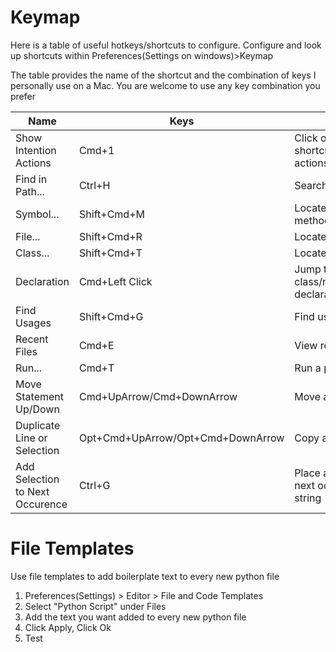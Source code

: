 Keymap
==============

Here is a table of useful hotkeys/shortcuts to configure. Configure and look up shortcuts within Preferences(Settings on windows)>Keymap

The table provides the name of the shortcut and the combination of keys I personally use on a Mac. You are welcome to use any key combination you prefer

|Name|Keys|Description|
|-----|------|--------|
|Show Intention Actions |  Cmd+1   |Click on a line and use this shortcut to preform various actions|
|Find in Path...| Ctrl+H | Search all files or a subset|
|Symbol...| Shift+Cmd+M | Locate a method,function,variable,etc|
|File...| Shift+Cmd+R | Locate a file|
|Class...| Shift+Cmd+T| Locate a class|
|Declaration| Cmd+Left Click| Jump to the class/method/function declaration|
|Find Usages| Shift+Cmd+G | Find usages of active object|
|Recent Files| Cmd+E | View recently edited files|
|Run...| Cmd+T | Run a python script|
|Move Statement Up/Down| Cmd+UpArrow/Cmd+DownArrow | Move a line of text up/down|
|Duplicate Line or Selection| Opt+Cmd+UpArrow/Opt+Cmd+DownArrow | Copy a line of text up/down|
|Add Selection to Next Occurence|Ctrl+G| Place a new cursor at the next occurence of an active string|

File Templates
==============

Use file templates to add boilerplate text to every new python file
1. Preferences(Settings) > Editor >  File and Code Templates
2. Select "Python Script" under Files 
3. Add the text you want added to every new python file
4. Click Apply, Click Ok
5. Test
